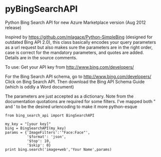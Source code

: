 pyBingSearchAPI
===============

Python Bing Search API for new Azure Marketplace version (Aug 2012 release)

Inspired by https://github.com/mlagace/Python-SimpleBing (designed for outdated Bing API 2.0),
this class basically encodes your query parameters as a url request 
but also makes sure the parameters are in the right order, 
case is correct for the mandatory parameters, and quotes are added.
Details are in the source comments.

To use:
Get your API key from http://www.bing.com/developers/

For the Bing Search API schema, go to http://www.bing.com/developers/
Click on Bing Search API. Then download the Bing API Schema Guide (which is oddly a Word document)

The parameters are just accepted as a dictionary. 
Note from the documentation quotations are required for some filters.
I've mapped both " and ' to be the desired urlencoding to make it more python-esque

    from bing_search_api import BingSearchAPI 
    
    my_key = "[your key]"
    bing = BingSearchAPI(my_key)
    params = {'ImageFilters':'"Face:Face"',
              '$format': 'json',
              '$top': 10,
              '$skip': 0}
    print bing.search('image+web','Your Name',params)
